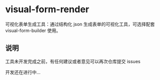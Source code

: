 # visual-form-render
可视化表单生成工具：通过结构化 json 生成表单的可视化工具，可选择配套 visual-form-builder 使用。

## 说明
工具未开发完成之前，有任何建议或者意见可以再次仓库提交 issues

开发还在进行中...
